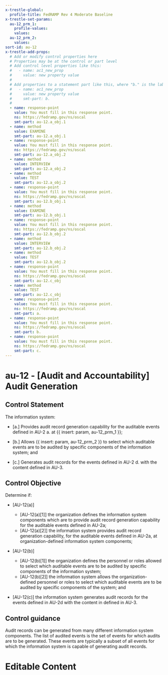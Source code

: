 ```yaml
---
x-trestle-global:
  profile-title: FedRAMP Rev 4 Moderate Baseline
x-trestle-set-params:
  au-12_prm_1:
    profile-values:
    values:
  au-12_prm_2:
    values:
sort-id: au-12
x-trestle-add-props:
  # Add or modify control properties here
  # Properties may be at the control or part level
  # Add control level properties like this:
  #   - name: ac1_new_prop
  #     value: new property value
  #
  # Add properties to a statement part like this, where "b." is the label of the target statement part
  #   - name: ac1_new_prop
  #     value: new property value
  #     smt-part: b.
  #
  - name: response-point
    value: You must fill in this response point.
    ns: https://fedramp.gov/ns/oscal
    smt-part: au-12.a_obj.1
  - name: method
    value: EXAMINE
    smt-part: au-12.a_obj.1
  - name: response-point
    value: You must fill in this response point.
    ns: https://fedramp.gov/ns/oscal
    smt-part: au-12.a_obj.2
  - name: method
    value: INTERVIEW
    smt-part: au-12.a_obj.2
  - name: method
    value: TEST
    smt-part: au-12.a_obj.2
  - name: response-point
    value: You must fill in this response point.
    ns: https://fedramp.gov/ns/oscal
    smt-part: au-12.b_obj.1
  - name: method
    value: EXAMINE
    smt-part: au-12.b_obj.1
  - name: response-point
    value: You must fill in this response point.
    ns: https://fedramp.gov/ns/oscal
    smt-part: au-12.b_obj.2
  - name: method
    value: INTERVIEW
    smt-part: au-12.b_obj.2
  - name: method
    value: TEST
    smt-part: au-12.b_obj.2
  - name: response-point
    value: You must fill in this response point.
    ns: https://fedramp.gov/ns/oscal
    smt-part: au-12.c_obj
  - name: method
    value: TEST
    smt-part: au-12.c_obj
  - name: response-point
    value: You must fill in this response point.
    ns: https://fedramp.gov/ns/oscal
    smt-part: a.
  - name: response-point
    value: You must fill in this response point.
    ns: https://fedramp.gov/ns/oscal
    smt-part: b.
  - name: response-point
    value: You must fill in this response point.
    ns: https://fedramp.gov/ns/oscal
    smt-part: c.
---
```


# au-12 - \[Audit and Accountability\] Audit Generation

## Control Statement

The information system:

- \[a.\] Provides audit record generation capability for the auditable events defined in AU-2 a. at {{ insert: param, au-12_prm_1 }};

- \[b.\] Allows {{ insert: param, au-12_prm_2 }} to select which auditable events are to be audited by specific components of the information system; and

- \[c.\] Generates audit records for the events defined in AU-2 d. with the content defined in AU-3.

## Control Objective

Determine if:

- \[AU-12(a)\]

  - \[AU-12(a)[1]\] the organization defines the information system components which are to provide audit record generation capability for the auditable events defined in AU-2a;
  - \[AU-12(a)[2]\] the information system provides audit record generation capability, for the auditable events defined in AU-2a, at organization-defined information system components;

- \[AU-12(b)\]

  - \[AU-12(b)[1]\] the organization defines the personnel or roles allowed to select which auditable events are to be audited by specific components of the information system;
  - \[AU-12(b)[2]\] the information system allows the organization-defined personnel or roles to select which auditable events are to be audited by specific components of the system; and

- \[AU-12(c)\] the information system generates audit records for the events defined in AU-2d with the content in defined in AU-3.

## Control guidance

Audit records can be generated from many different information system components. The list of audited events is the set of events for which audits are to be generated. These events are typically a subset of all events for which the information system is capable of generating audit records.

# Editable Content

<!-- Make additions and edits below -->
<!-- The above represents the contents of the control as received by the profile, prior to additions. -->
<!-- If the profile makes additions to the control, they will appear below. -->
<!-- The above markdown may not be edited but you may edit the content below, and/or introduce new additions to be made by the profile. -->
<!-- If there is a yaml header at the top, parameter values may be edited. Use --set-parameters to incorporate the changes during assembly. -->
<!-- The content here will then replace what is in the profile for this control, after running profile-assemble. -->
<!-- The added parts in the profile for this control are below.  You may edit them and/or add new ones. -->
<!-- Each addition must have a heading either of the form ## Control my_addition_name -->
<!-- or ## Part a. (where the a. refers to one of the control statement labels.) -->
<!-- "## Control" parts are new parts added after the statement part. -->
<!-- "## Part" parts are new parts added into the top-level statement part with that label. -->
<!-- Subparts may be added with nested hash levels of the form ### My Subpart Name -->
<!-- underneath the parent ## Control or ## Part being added -->
<!-- See https://ibm.github.io/compliance-trestle/tutorials/ssp_profile_catalog_authoring/ssp_profile_catalog_authoring for guidance. -->

